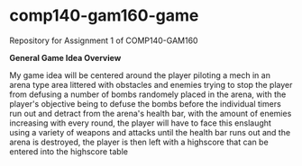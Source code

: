 # comp140-gam160-game
Repository for Assignment 1 of COMP140-GAM160

**General Game Idea Overview**

My game idea will be centered around the player piloting a mech in an arena type area littered with obstacles and enemies trying to stop the player from defusing a number of bombs randomely placed in the arena, with the player's objective being to defuse the bombs before the individual timers run out and detract from the arena's health bar, with the amount of enemies increasing with every round, the player will have to face this enslaught using a variety of weapons and attacks until the health bar runs out and the arena is destroyed, the player is then left with a highscore that can be entered into the highscore table  

